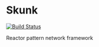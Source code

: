 # Skunk

[![Build Status](https://travis-ci.org/gearfactory/Skunk.svg?branch=master)](https://travis-ci.org/gearfactory/Skunk)

Reactor pattern network framework